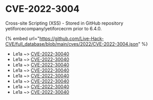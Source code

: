 # CVE-2022-3004

Cross-site Scripting (XSS) - Stored in GitHub repository yetiforcecompany/yetiforcecrm prior to 6.4.0.

{% embed url="https://github.com/Live-Hack-CVE/full_database/blob/main/cves/2022/CVE-2022-3004.json" %}


* Le1a ~> [CVE-2022-30040](https://www.alice-snow.ru/2022/database/cve-2022-3004/cve-2022-30040-le1a)
* Le1a ~> [CVE-2022-30040](https://www.alice-snow.ru/2022/database/cve-2022-3004/cve-2022-30040-le1a)
* Le1a ~> [CVE-2022-30040](https://www.alice-snow.ru/2022/database/cve-2022-3004/cve-2022-30040-le1a)
* Le1a ~> [CVE-2022-30040](https://www.alice-snow.ru/2022/database/cve-2022-3004/cve-2022-30040-le1a)
* Le1a ~> [CVE-2022-30040](https://www.alice-snow.ru/2022/database/cve-2022-3004/cve-2022-30040-le1a)
* Le1a ~> [CVE-2022-30040](https://www.alice-snow.ru/2022/database/cve-2022-3004/cve-2022-30040-le1a)
* Le1a ~> [CVE-2022-30040](https://www.alice-snow.ru/2022/database/cve-2022-3004/cve-2022-30040-le1a)
* Le1a ~> [CVE-2022-30040](https://www.alice-snow.ru/2022/database/cve-2022-3004/cve-2022-30040-le1a)